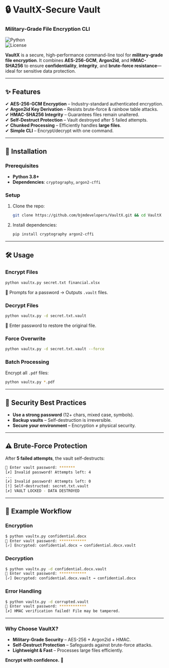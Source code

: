 # **🔒 VaultX-Secure Vault**  
### **Military-Grade File Encryption CLI**  
 
![Python](https://img.shields.io/badge/Python-3.8%2B-blue?logo=python&style=flat-square)  
![License](https://img.shields.io/badge/License-MIT-green?style=flat-square)  

**VaultX** is a secure, high-performance command-line tool for **military-grade file encryption**. It combines **AES-256-GCM**, **Argon2id**, and **HMAC-SHA256** to ensure **confidentiality**, **integrity**, and **brute-force resistance**—ideal for sensitive data protection.  

---

## **✨ Features**  
✔ **AES-256-GCM Encryption** – Industry-standard authenticated encryption.  
✔ **Argon2id Key Derivation** – Resists brute-force & rainbow table attacks.  
✔ **HMAC-SHA256 Integrity** – Guarantees files remain unaltered.  
✔ **Self-Destruct Protection** – Vault destroyed after 5 failed attempts.  
✔ **Chunked Processing** – Efficiently handles **large files**.  
✔ **Simple CLI** – Encrypt/decrypt with one command.  

---

## **🚀 Installation**  
### **Prerequisites**  
- **Python 3.8+**  
- **Dependencies**: `cryptography`, `argon2-cffi`  

### **Setup**  
1. Clone the repo:  
   ```sh
   git clone https://github.com/bjmdevelopers/VaultX.git && cd VaultX
   ```  
2. Install dependencies:  
   ```sh
   pip install cryptography argon2-cffi
   ```  

---

## **🛠 Usage**  
### **Encrypt Files**  
```sh
python vaultx.py secret.txt financial.xlsx  
```  
📌 Prompts for a password → Outputs `.vault` files.  

### **Decrypt Files**  
```sh
python vaultx.py -d secret.txt.vault  
```  
📌 Enter password to restore the original file.  

### **Force Overwrite**  
```sh
python vaultx.py -d secret.txt.vault --force  
```  

### **Batch Processing**  
Encrypt all `.pdf` files:  
```sh
python vaultx.py *.pdf  
```  

---

## **🔐 Security Best Practices**  
- **Use a strong password** (12+ chars, mixed case, symbols).  
- **Backup vaults** – Self-destruction is irreversible.  
- **Secure your environment** – Encryption ≠ physical security.  


---

## **⚠️ Brute-Force Protection**  
After **5 failed attempts**, the vault self-destructs:  
```sh
🔑 Enter vault password: *******  
[✗] Invalid password! Attempts left: 4  
...  
[✗] Invalid password! Attempts left: 0  
[!] Self-destructed: secret.txt.vault  
[✗] VAULT LOCKED - DATA DESTROYED  
```  

---

## **📜 Example Workflow**  
### **Encryption**  
```sh
$ python vaultx.py confidential.docx  
🔑 Enter vault password: ************  
[✓] Encrypted: confidential.docx → confidential.docx.vault  
```  

### **Decryption**  
```sh
$ python vaultx.py -d confidential.docx.vault  
🔑 Enter vault password: ************  
[✓] Decrypted: confidential.docx.vault → confidential.docx  
```  

### **Error Handling**  
```sh
$ python vaultx.py -d corrupted.vault  
🔑 Enter vault password: ************  
[✗] HMAC verification failed! File may be tampered.  
```  
---

### **Why Choose VaultX?**  
- **Military-Grade Security** – AES-256 + Argon2id + HMAC.  
- **Self-Destruct Protection** – Safeguards against brute-force attacks.  
- **Lightweight & Fast** – Processes large files efficiently.  

**Encrypt with confidence.** 🚀